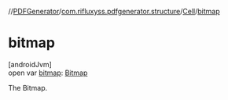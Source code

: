 //[PDFGenerator](../../../index.md)/[com.rifluxyss.pdfgenerator.structure](../index.md)/[Cell](index.md)/[bitmap](bitmap.md)

# bitmap

[androidJvm]\
open var [bitmap](bitmap.md): [Bitmap](https://developer.android.com/reference/kotlin/android/graphics/Bitmap.html)

The Bitmap.
